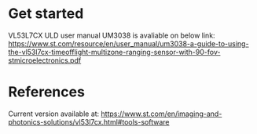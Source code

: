 # Get started
VL53L7CX ULD user manual UM3038 is avaliable on below link:
https://www.st.com/resource/en/user_manual/um3038-a-guide-to-using-the-vl53l7cx-timeofflight-multizone-ranging-sensor-with-90-fov-stmicroelectronics.pdf

# References
Current version available at:
https://www.st.com/en/imaging-and-photonics-solutions/vl53l7cx.html#tools-software